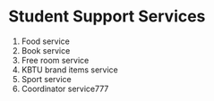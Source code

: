# Student Support Services
1) Food service
2) Book service
3) Free room service
4) KBTU brand items service
5) Sport service
6) Coordinator service777
